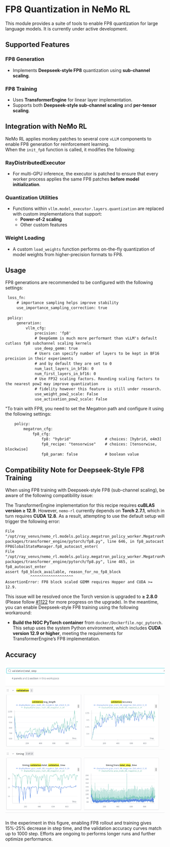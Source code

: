# FP8 Quantization in NeMo RL

This module provides a suite of tools to enable FP8 quantization for large language models. It is currently under active development.

## Supported Features

### FP8 Generation
- Implements **Deepseek-style FP8** quantization using **sub-channel scaling**.

### FP8 Training
- Uses **TransformerEngine** for linear layer implementation.
- Supports both **Deepseek-style sub-channel scaling** and **per-tensor scaling**.

## Integration with NeMo RL

NeMo RL applies monkey patches to several core `vLLM` components to enable FP8 generation for reinforcement learning.  
When the `init_fp8` function is called, it modifies the following:

### RayDistributedExecutor
- For multi-GPU inference, the executor is patched to ensure that every worker process applies the same FP8 patches **before model initialization**.

### Quantization Utilities
- Functions within `vllm.model_executor.layers.quantization` are replaced with custom implementations that support:
  - **Power-of-2 scaling**
  - Other custom features

### Weight Loading
- A custom `load_weights` function performs on-the-fly quantization of model weights from higher-precision formats to FP8.


## Usage

FP8 generations are recommended to be configured with the following settings:

   ```
    loss_fn:
        # importance sampling helps improve stability
        use_importance_sampling_correction: true

    policy:
        generation:
            vllm_cfg:
                precision: 'fp8'
                # DeepGemm is much more performant than vLLM's default cutlass fp8 subchannel scaling kernels
                use_deep_gemm: true
                # Users can specify number of layers to be kept in BF16 precision in their experiments
                # and by default they are set to 0
                num_last_layers_in_bf16: 0
                num_first_layers_in_bf16: 0
                # Use FP32 scaling factors. Rounding scaling factors to the nearest pow2 may improve quantization 
                # fidelity however this feature is still under research.
                use_weight_pow2_scale: False
                use_activation_pow2_scale: False
```

"To train with FP8, you need to set the Megatron path and configure it using the following settings:

```
    policy:
        megatron_cfg:
            fp8_cfg:
                fp8: "hybrid"               # choices: [hybrid, e4m3]
                fp8_recipe: "tensorwise"    # choices: [tensorwise, blockwise]
                fp8_param: false            # boolean value
```

## Compatibility Note for Deepseek-Style FP8 Training

When using FP8 training with Deepseek-style FP8 (sub-channel scaling), be aware of the following compatibility issue:

The TransformerEngine implementation for this recipe requires **cuBLAS version ≥ 12.9**. However, `nemo-rl` currently depends on **Torch 2.7.1**, which in turn requires **CUDA 12.8**. As a result, attempting to use the default setup will trigger the following error:

```
File "/opt/ray_venvs/nemo_rl.models.policy.megatron_policy_worker.MegatronPolicyWorker/lib/python3.12/site-packages/transformer_engine/pytorch/fp8.py", line 646, in fp8_autocast
FP8GlobalStateManager.fp8_autocast_enter(
File "/opt/ray_venvs/nemo_rl.models.policy.megatron_policy_worker.MegatronPolicyWorker/lib/python3.12/site-packages/transformer_engine/pytorch/fp8.py", line 465, in fp8_autocast_enter
assert fp8_block_available, reason_for_no_fp8_block
           ^^^^^^^^^^^^^^^^^^^
AssertionError: FP8 block scaled GEMM requires Hopper and CUDA >= 12.9.
```
This issue will be resolved once the Torch version is upgraded to **≥ 2.8.0** (Please follow [#1122](https://github.com/NVIDIA-NeMo/RL/issues/1122) for more progress on the upgrade). In the meantime, you can enable Deepseek-style FP8 training using the following workaround:

- **Build the NGC PyTorch container** from `docker/Dockerfile.ngc_pytorch`.  
  This setup uses the system Python environment, which includes **CUDA version 12.9 or higher**, meeting the requirements for TransformerEngine’s FP8 implementation.



## Accuracy

![Llama-3.1-8B-Instruct GRPO Curve BF16 vs FP8](assets/fp8_e2e_curve.png)

In the experiment in this figure, enabling FP8 rollout and training gives 15%-25% decrease in step time, and the validation accuracy curves match up to 1000 step.
Efforts are ongoing to performs longer runs and further optimize performance.
